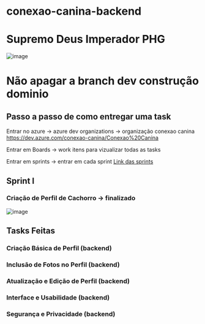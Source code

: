 # conexao-canina-backend
# Supremo Deus Imperador PHG
![image](https://github.com/user-attachments/assets/0ec15b10-9627-4c01-b1e4-2c00d451ed3a)

# Não apagar a branch dev construção dominio 
## Passo a passo de como entregar uma task 

 Entrar no azure -> azure dev organizations -> organização conexao canina 
 https://dev.azure.com/conexao-canina/Conexao%20Canina


 Entrar em Boards -> work itens para vizualizar todas as tasks 

 Entrar em sprints -> entrar em cada sprint 
[Link das sprints](https://dev.azure.com/conexao-canina/Conexao%20Canina/_sprints/taskboard/Conexao%20Canina%20Team/Conexao%20Canina/Iteration%201%20-%20Gerenciamento%20de%20Perfis)

## Sprint I
### Criação de Perfil de Cachorro -> finalizado

![image](https://github.com/user-attachments/assets/ab702e47-de18-4cc9-a33a-d0a7bb8e6f01)


## Tasks Feitas 
### Criação Básica de Perfil (backend)
### Inclusão de Fotos no Perfil (backend)
### Atualização e Edição de Perfil (backend)
### Interface e Usabilidade (backend)
### Segurança e Privacidade (backend)


###
###
###
###
###
###
###
###
###
###
###
###
###
###
###
###
###
###
###
###
###
###
###
###


